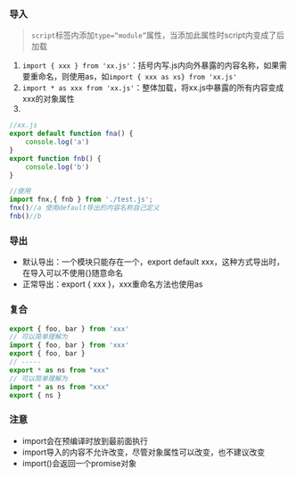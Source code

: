 ### 导入

> `script`标签内添加`type=“module”`属性，当添加此属性时script内变成了后加载

1. `import { xxx } from 'xx.js'`：括号内写.js内向外暴露的内容名称，如果需要重命名，则使用as，如`import { xxx as xs} from 'xx.js'`
2. `import * as xxx from 'xx.js'`：整体加载，将xx.js中暴露的所有内容变成xxx的对象属性
3. 

```javascript
//xx.js
export default function fna() {
	console.log('a')
}
export function fnb() {
	console.log('b')
}

//使用
import fnx,{ fnb } from './test.js';
fnx()//a 使用default导出的内容名称自己定义
fnb()//b
```



### 导出

- 默认导出：一个模块只能存在一个，export default xxx，这种方式导出时，在导入可以不使用{}随意命名
- 正常导出：export { xxx }，xxx重命名方法也使用as

### 复合

```javascript
export { foo, bar } from 'xxx'
// 可以简单理解为
import { foo, bar } from 'xxx'
export { foo, bar }
// -----
export * as ns from "xxx"
// 可以简单理解为
import * as ns from "xxx"
export { ns }
```



### 注意

- import会在预编译时放到最前面执行
- import导入的内容不允许改变，尽管对象属性可以改变，也不建议改变
- import()会返回一个promise对象

